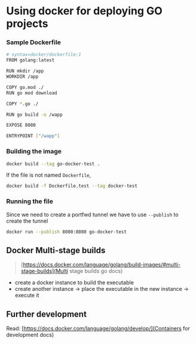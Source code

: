# Using docker for deploying GO projects

### Sample Dockerfile

```bash
# syntax=docker/dockerfile:1
FROM golang:latest

RUN mkdir /app
WORKDIR /app

COPY go.mod ./
RUN go mod download

COPY *.go ./

RUN go build -o /wapp

EXPOSE 8080

ENTRYPOINT ["/wapp"]
```

### Building the image

```bash
docker build --tag go-docker-test .
```

If the file is not named `Dockerfile`,

```bash
docker build -f Dockerfile.test --tag docker-test
```

### Running the file

Since we need to create a portfwd tunnel we have to use `--publish` to create the tunnel

```bash
docker run --publish 8080:8080 go-docker-test
```

## Docker Multi-stage builds

> [https://docs.docker.com/language/golang/build-images/#multi-stage-builds](Multi stage builds go docs)

- create a docker instance to build the executable
- create another instance -> place the executable in the new instance -> execute it

## Further development

Read: [https://docs.docker.com/language/golang/develop/](Containers for development docs)
